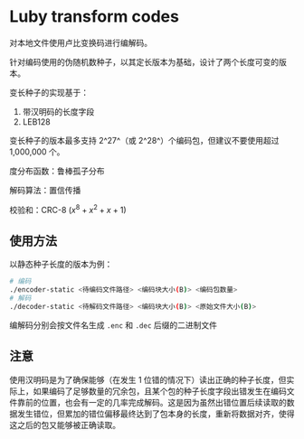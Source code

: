 # Luby transform codes

对本地文件使用卢比变换码进行编解码。

针对编码使用的伪随机数种子，以其定长版本为基础，设计了两个长度可变的版本。

变长种子的实现基于：

1. 带汉明码的长度字段
2. LEB128

变长种子的版本最多支持 2^27^（或 2^28^）个编码包，但建议不要使用超过 1,000,000 个。

度分布函数：鲁棒孤子分布

解码算法：置信传播

校验和：CRC-8 ($x^8 + x^2 + x + 1$)

## 使用方法

以静态种子长度的版本为例：

```bash
# 编码
./encoder-static <待编码文件路径> <编码块大小(B)> <编码包数量>
# 解码
./decoder-static <待解码文件路径> <编码块大小(B)> <原始文件大小(B)>
```

编解码分别会按文件名生成 `.enc` 和 `.dec` 后缀的二进制文件

## 注意

使用汉明码是为了确保能够（在发生 1 位错的情况下）读出正确的种子长度，但实际上，如果编码了足够数量的冗余包，且某个包的种子长度字段出错发生在编码文件靠前的位置，也会有一定的几率完成解码。这是因为虽然出错位置后续读取的数据发生错位，但累加的错位偏移最终达到了包本身的长度，重新将数据对齐，使得这之后的包又能够被正确读取。
